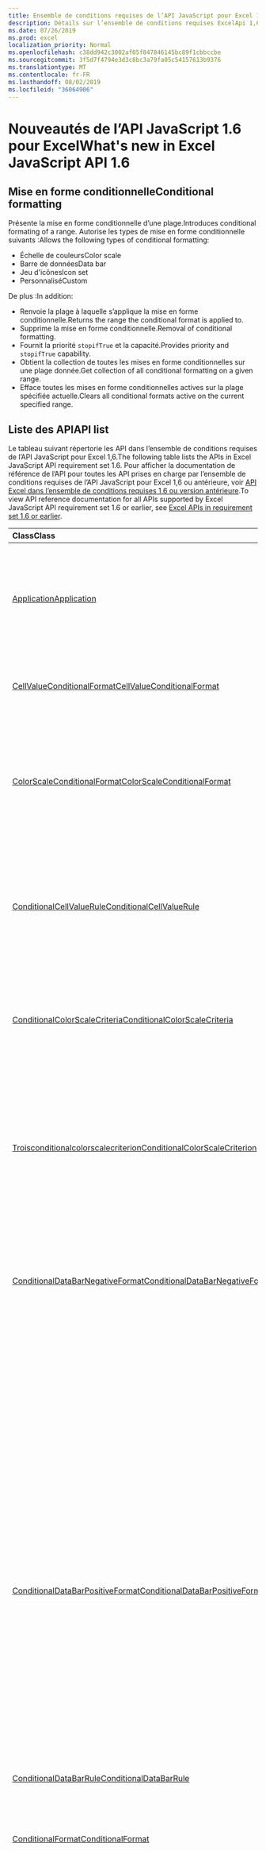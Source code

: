 ```yaml
---
title: Ensemble de conditions requises de l’API JavaScript pour Excel 1,6
description: Détails sur l’ensemble de conditions requises ExcelApi 1,6
ms.date: 07/26/2019
ms.prod: excel
localization_priority: Normal
ms.openlocfilehash: c38dd942c3002af05f847846145bc89f1cbbccbe
ms.sourcegitcommit: 3f5d7f4794e3d3c8bc3a79fa05c54157613b9376
ms.translationtype: MT
ms.contentlocale: fr-FR
ms.lasthandoff: 08/02/2019
ms.locfileid: "36064906"
---
```

# <a name="whats-new-in-excel-javascript-api-16"></a><span data-ttu-id="ce096-103">Nouveautés de l’API JavaScript 1.6 pour Excel</span><span class="sxs-lookup"><span data-stu-id="ce096-103">What's new in Excel JavaScript API 1.6</span></span>

## <a name="conditional-formatting"></a><span data-ttu-id="ce096-104">Mise en forme conditionnelle</span><span class="sxs-lookup"><span data-stu-id="ce096-104">Conditional formatting</span></span>

<span data-ttu-id="ce096-105">Présente la mise en forme conditionnelle d’une plage.</span><span class="sxs-lookup"><span data-stu-id="ce096-105">Introduces conditional formating of a range.</span></span> <span data-ttu-id="ce096-106">Autorise les types de mise en forme conditionnelle suivants :</span><span class="sxs-lookup"><span data-stu-id="ce096-106">Allows the following types of conditional formatting:</span></span>

* <span data-ttu-id="ce096-107">Échelle de couleurs</span><span class="sxs-lookup"><span data-stu-id="ce096-107">Color scale</span></span>
* <span data-ttu-id="ce096-108">Barre de données</span><span class="sxs-lookup"><span data-stu-id="ce096-108">Data bar</span></span>
* <span data-ttu-id="ce096-109">Jeu d'icônes</span><span class="sxs-lookup"><span data-stu-id="ce096-109">Icon set</span></span>
* <span data-ttu-id="ce096-110">Personnalisé</span><span class="sxs-lookup"><span data-stu-id="ce096-110">Custom</span></span>

<span data-ttu-id="ce096-111">De plus :</span><span class="sxs-lookup"><span data-stu-id="ce096-111">In addition:</span></span>

* <span data-ttu-id="ce096-112">Renvoie la plage à laquelle s’applique la mise en forme conditionnelle.</span><span class="sxs-lookup"><span data-stu-id="ce096-112">Returns the range the conditional format is applied to.</span></span>
* <span data-ttu-id="ce096-113">Supprime la mise en forme conditionnelle.</span><span class="sxs-lookup"><span data-stu-id="ce096-113">Removal of conditional formatting.</span></span>
* <span data-ttu-id="ce096-114">Fournit la priorité `stopifTrue` et la capacité.</span><span class="sxs-lookup"><span data-stu-id="ce096-114">Provides priority and `stopifTrue` capability.</span></span>
* <span data-ttu-id="ce096-115">Obtient la collection de toutes les mises en forme conditionnelles sur une plage donnée.</span><span class="sxs-lookup"><span data-stu-id="ce096-115">Get collection of all conditional formatting on a given range.</span></span>
* <span data-ttu-id="ce096-116">Efface toutes les mises en forme conditionnelles actives sur la plage spécifiée actuelle.</span><span class="sxs-lookup"><span data-stu-id="ce096-116">Clears all conditional formats active on the current specified range.</span></span>

## <a name="api-list"></a><span data-ttu-id="ce096-117">Liste des API</span><span class="sxs-lookup"><span data-stu-id="ce096-117">API list</span></span>

<span data-ttu-id="ce096-118">Le tableau suivant répertorie les API dans l’ensemble de conditions requises de l’API JavaScript pour Excel 1,6.</span><span class="sxs-lookup"><span data-stu-id="ce096-118">The following table lists the APIs in Excel JavaScript API requirement set 1.6.</span></span> <span data-ttu-id="ce096-119">Pour afficher la documentation de référence de l’API pour toutes les API prises en charge par l’ensemble de conditions requises de l’API JavaScript pour Excel 1,6 ou antérieure, voir [API Excel dans l’ensemble de conditions requises 1,6 ou version antérieure](/javascript/api/excel?view=excel-js-1.6).</span><span class="sxs-lookup"><span data-stu-id="ce096-119">To view API reference documentation for all APIs supported by Excel JavaScript API requirement set 1.6 or earlier, see [Excel APIs in requirement set 1.6 or earlier](/javascript/api/excel?view=excel-js-1.6).</span></span>

| <span data-ttu-id="ce096-120">Class</span><span class="sxs-lookup"><span data-stu-id="ce096-120">Class</span></span> | <span data-ttu-id="ce096-121">Champs</span><span class="sxs-lookup"><span data-stu-id="ce096-121">Fields</span></span> | <span data-ttu-id="ce096-122">Description</span><span class="sxs-lookup"><span data-stu-id="ce096-122">Description</span></span> |
|:---|:---|:---|
|[<span data-ttu-id="ce096-123">Application</span><span class="sxs-lookup"><span data-stu-id="ce096-123">Application</span></span>](/javascript/api/excel/excel.application)|[<span data-ttu-id="ce096-124">suspendApiCalculationUntilNextSync()</span><span class="sxs-lookup"><span data-stu-id="ce096-124">suspendApiCalculationUntilNextSync()</span></span>](/javascript/api/excel/excel.application#suspendapicalculationuntilnextsync--)|<span data-ttu-id="ce096-p103">Interrompt le calcul jusqu'à ce que la prochaine méthode « context.sync() » soit appelée. Une fois cette option définie, il incombe au développeur de recalculer le classeur afin de garantir que toutes les dépendances sont propagées.</span><span class="sxs-lookup"><span data-stu-id="ce096-p103">Suspends calculation until the next "context.sync()" is called. Once set, it is the developer's responsibility to re-calc the workbook, to ensure that any dependencies are propagated.</span></span>|
|[<span data-ttu-id="ce096-127">CellValueConditionalFormat</span><span class="sxs-lookup"><span data-stu-id="ce096-127">CellValueConditionalFormat</span></span>](/javascript/api/excel/excel.cellvalueconditionalformat)|[<span data-ttu-id="ce096-128">format</span><span class="sxs-lookup"><span data-stu-id="ce096-128">format</span></span>](/javascript/api/excel/excel.cellvalueconditionalformat#format)|<span data-ttu-id="ce096-129">Renvoie un objet format qui encapsule la police, le remplissage, les bordures et d’autres propriétés des formats conditionnels.</span><span class="sxs-lookup"><span data-stu-id="ce096-129">Returns a format object, encapsulating the conditional formats font, fill, borders, and other properties.</span></span>|
||[<span data-ttu-id="ce096-130">sous</span><span class="sxs-lookup"><span data-stu-id="ce096-130">rule</span></span>](/javascript/api/excel/excel.cellvalueconditionalformat#rule)|<span data-ttu-id="ce096-131">Représente l’objet Règle sur cette mise en forme conditionnelle.</span><span class="sxs-lookup"><span data-stu-id="ce096-131">Represents the Rule object on this conditional format.</span></span>|
|[<span data-ttu-id="ce096-132">ColorScaleConditionalFormat</span><span class="sxs-lookup"><span data-stu-id="ce096-132">ColorScaleConditionalFormat</span></span>](/javascript/api/excel/excel.colorscaleconditionalformat)|[<span data-ttu-id="ce096-133">criteria</span><span class="sxs-lookup"><span data-stu-id="ce096-133">criteria</span></span>](/javascript/api/excel/excel.colorscaleconditionalformat#criteria)|<span data-ttu-id="ce096-134">Les critères de l’étendue de couleur.</span><span class="sxs-lookup"><span data-stu-id="ce096-134">The criteria of the color scale.</span></span> <span data-ttu-id="ce096-135">Le milieu est facultatif lors de l’utilisation d’une graduation de couleurs à deux points.</span><span class="sxs-lookup"><span data-stu-id="ce096-135">Midpoint is optional when using a two point color scale.</span></span>|
||[<span data-ttu-id="ce096-136">threeColorScale</span><span class="sxs-lookup"><span data-stu-id="ce096-136">threeColorScale</span></span>](/javascript/api/excel/excel.colorscaleconditionalformat#threecolorscale)|<span data-ttu-id="ce096-137">Si la valeur est true, l’échelle de couleurs aura trois points (minimum, milieu, maximum), sinon elle aura deux (minimum, maximum).</span><span class="sxs-lookup"><span data-stu-id="ce096-137">If true the color scale will have three points (minimum, midpoint, maximum), otherwise it will have two (minimum, maximum).</span></span>|
|[<span data-ttu-id="ce096-138">ConditionalCellValueRule</span><span class="sxs-lookup"><span data-stu-id="ce096-138">ConditionalCellValueRule</span></span>](/javascript/api/excel/excel.conditionalcellvaluerule)|[<span data-ttu-id="ce096-139">Formula1</span><span class="sxs-lookup"><span data-stu-id="ce096-139">formula1</span></span>](/javascript/api/excel/excel.conditionalcellvaluerule#formula1)|<span data-ttu-id="ce096-140">Formule, si nécessaire, servant à évaluer la règle de mise en forme conditionnelle.</span><span class="sxs-lookup"><span data-stu-id="ce096-140">The formula, if required, to evaluate the conditional format rule on.</span></span>|
||[<span data-ttu-id="ce096-141">Formula2</span><span class="sxs-lookup"><span data-stu-id="ce096-141">formula2</span></span>](/javascript/api/excel/excel.conditionalcellvaluerule#formula2)|<span data-ttu-id="ce096-142">Formule, si nécessaire, servant à évaluer la règle de mise en forme conditionnelle.</span><span class="sxs-lookup"><span data-stu-id="ce096-142">The formula, if required, to evaluate the conditional format rule on.</span></span>|
||[<span data-ttu-id="ce096-143">is</span><span class="sxs-lookup"><span data-stu-id="ce096-143">operator</span></span>](/javascript/api/excel/excel.conditionalcellvaluerule#operator)|<span data-ttu-id="ce096-144">Opérateur du format conditionnel de texte.</span><span class="sxs-lookup"><span data-stu-id="ce096-144">The operator of the text conditional format.</span></span>|
|[<span data-ttu-id="ce096-145">ConditionalColorScaleCriteria</span><span class="sxs-lookup"><span data-stu-id="ce096-145">ConditionalColorScaleCriteria</span></span>](/javascript/api/excel/excel.conditionalcolorscalecriteria)|[<span data-ttu-id="ce096-146">maximum</span><span class="sxs-lookup"><span data-stu-id="ce096-146">maximum</span></span>](/javascript/api/excel/excel.conditionalcolorscalecriteria#maximum)|<span data-ttu-id="ce096-147">Point maximal du critère d’échelle de couleurs.</span><span class="sxs-lookup"><span data-stu-id="ce096-147">The maximum point Color Scale Criterion.</span></span>|
||[<span data-ttu-id="ce096-148">point</span><span class="sxs-lookup"><span data-stu-id="ce096-148">midpoint</span></span>](/javascript/api/excel/excel.conditionalcolorscalecriteria#midpoint)|<span data-ttu-id="ce096-149">Point du milieu du critère d’échelle de couleurs, si l’échelle de couleurs est une échelle à 3 couleurs.</span><span class="sxs-lookup"><span data-stu-id="ce096-149">The midpoint Color Scale Criterion if the color scale is a 3-color scale.</span></span>|
||[<span data-ttu-id="ce096-150">minimum</span><span class="sxs-lookup"><span data-stu-id="ce096-150">minimum</span></span>](/javascript/api/excel/excel.conditionalcolorscalecriteria#minimum)|<span data-ttu-id="ce096-151">Point minimal du critère d’échelle de couleurs.</span><span class="sxs-lookup"><span data-stu-id="ce096-151">The minimum point Color Scale Criterion.</span></span>|
|[<span data-ttu-id="ce096-152">Troisconditionalcolorscalecriterion</span><span class="sxs-lookup"><span data-stu-id="ce096-152">ConditionalColorScaleCriterion</span></span>](/javascript/api/excel/excel.conditionalcolorscalecriterion)|[<span data-ttu-id="ce096-153">color</span><span class="sxs-lookup"><span data-stu-id="ce096-153">color</span></span>](/javascript/api/excel/excel.conditionalcolorscalecriterion#color)|<span data-ttu-id="ce096-154">Représentation de code de couleur HTML de la couleur d’image.</span><span class="sxs-lookup"><span data-stu-id="ce096-154">HTML color code representation of the color scale color.</span></span> <span data-ttu-id="ce096-155">Par exemple,</span><span class="sxs-lookup"><span data-stu-id="ce096-155">E.g.</span></span> <span data-ttu-id="ce096-156">#FF0000 représente le rouge.</span><span class="sxs-lookup"><span data-stu-id="ce096-156">#FF0000 represents Red.</span></span>|
||[<span data-ttu-id="ce096-157">formula</span><span class="sxs-lookup"><span data-stu-id="ce096-157">formula</span></span>](/javascript/api/excel/excel.conditionalcolorscalecriterion#formula)|<span data-ttu-id="ce096-158">Nombre, formule ou null (si le type est LowestValue).</span><span class="sxs-lookup"><span data-stu-id="ce096-158">A number, a formula, or null (if Type is LowestValue).</span></span>|
||[<span data-ttu-id="ce096-159">type</span><span class="sxs-lookup"><span data-stu-id="ce096-159">type</span></span>](/javascript/api/excel/excel.conditionalcolorscalecriterion#type)|<span data-ttu-id="ce096-160">La formule conditionnelle de critère qui doit être basée.</span><span class="sxs-lookup"><span data-stu-id="ce096-160">What the criterion conditional formula should be based on.</span></span>|
|[<span data-ttu-id="ce096-161">ConditionalDataBarNegativeFormat</span><span class="sxs-lookup"><span data-stu-id="ce096-161">ConditionalDataBarNegativeFormat</span></span>](/javascript/api/excel/excel.conditionaldatabarnegativeformat)|[<span data-ttu-id="ce096-162">borderColor</span><span class="sxs-lookup"><span data-stu-id="ce096-162">borderColor</span></span>](/javascript/api/excel/excel.conditionaldatabarnegativeformat#bordercolor)|<span data-ttu-id="ce096-163">Code couleur HTML qui représente la couleur de la ligne de bordure, au format #RRGGBB (par exemple : « FFA500 ») ou sous forme de couleur HTML nommée (par exemple, « orange »).</span><span class="sxs-lookup"><span data-stu-id="ce096-163">HTML color code representing the color of the border line, of the form #RRGGBB (e.g. "FFA500") or as a named HTML color (e.g. "orange").</span></span>|
||[<span data-ttu-id="ce096-164">fillColor</span><span class="sxs-lookup"><span data-stu-id="ce096-164">fillColor</span></span>](/javascript/api/excel/excel.conditionaldatabarnegativeformat#fillcolor)|<span data-ttu-id="ce096-165">Code couleur HTML qui représente la couleur de remplissage, au format #RRGGBB (par exemple : « FFA500 ») ou sous forme de couleur HTML nommée (par exemple, « orange »).</span><span class="sxs-lookup"><span data-stu-id="ce096-165">HTML color code representing the fill color, of the form #RRGGBB (e.g. "FFA500") or as a named HTML color (e.g. "orange").</span></span>|
||[<span data-ttu-id="ce096-166">matchPositiveBorderColor</span><span class="sxs-lookup"><span data-stu-id="ce096-166">matchPositiveBorderColor</span></span>](/javascript/api/excel/excel.conditionaldatabarnegativeformat#matchpositivebordercolor)|<span data-ttu-id="ce096-167">Représentation booléenne indiquant si la barre de données négative a une bordure de la même couleur que la barre de données positive.</span><span class="sxs-lookup"><span data-stu-id="ce096-167">Boolean representation of whether or not the negative DataBar has the same border color as the positive DataBar.</span></span>|
||[<span data-ttu-id="ce096-168">matchPositiveFillColor</span><span class="sxs-lookup"><span data-stu-id="ce096-168">matchPositiveFillColor</span></span>](/javascript/api/excel/excel.conditionaldatabarnegativeformat#matchpositivefillcolor)|<span data-ttu-id="ce096-169">Représentation booléenne indiquant si la barre de données négative a un remplissage de la même couleur que la barre de données positive.</span><span class="sxs-lookup"><span data-stu-id="ce096-169">Boolean representation of whether or not the negative DataBar has the same fill color as the positive DataBar.</span></span>|
|[<span data-ttu-id="ce096-170">ConditionalDataBarPositiveFormat</span><span class="sxs-lookup"><span data-stu-id="ce096-170">ConditionalDataBarPositiveFormat</span></span>](/javascript/api/excel/excel.conditionaldatabarpositiveformat)|[<span data-ttu-id="ce096-171">borderColor</span><span class="sxs-lookup"><span data-stu-id="ce096-171">borderColor</span></span>](/javascript/api/excel/excel.conditionaldatabarpositiveformat#bordercolor)|<span data-ttu-id="ce096-172">Code couleur HTML qui représente la couleur de la ligne de bordure, au format #RRGGBB (par exemple : « FFA500 ») ou sous forme de couleur HTML nommée (par exemple, « orange »).</span><span class="sxs-lookup"><span data-stu-id="ce096-172">HTML color code representing the color of the border line, of the form #RRGGBB (e.g. "FFA500") or as a named HTML color (e.g. "orange").</span></span>|
||[<span data-ttu-id="ce096-173">fillColor</span><span class="sxs-lookup"><span data-stu-id="ce096-173">fillColor</span></span>](/javascript/api/excel/excel.conditionaldatabarpositiveformat#fillcolor)|<span data-ttu-id="ce096-174">Code couleur HTML qui représente la couleur de remplissage, au format #RRGGBB (par exemple : « FFA500 ») ou sous forme de couleur HTML nommée (par exemple, « orange »).</span><span class="sxs-lookup"><span data-stu-id="ce096-174">HTML color code representing the fill color, of the form #RRGGBB (e.g. "FFA500") or as a named HTML color (e.g. "orange").</span></span>|
||[<span data-ttu-id="ce096-175">gradientFill</span><span class="sxs-lookup"><span data-stu-id="ce096-175">gradientFill</span></span>](/javascript/api/excel/excel.conditionaldatabarpositiveformat#gradientfill)|<span data-ttu-id="ce096-176">Représentation booléenne indiquant si la barre de données a un dégradé.</span><span class="sxs-lookup"><span data-stu-id="ce096-176">Boolean representation of whether or not the DataBar has a gradient.</span></span>|
|[<span data-ttu-id="ce096-177">ConditionalDataBarRule</span><span class="sxs-lookup"><span data-stu-id="ce096-177">ConditionalDataBarRule</span></span>](/javascript/api/excel/excel.conditionaldatabarrule)|[<span data-ttu-id="ce096-178">formula</span><span class="sxs-lookup"><span data-stu-id="ce096-178">formula</span></span>](/javascript/api/excel/excel.conditionaldatabarrule#formula)|<span data-ttu-id="ce096-179">Formule, si nécessaire, servant à évaluer la règle de la barre de données.</span><span class="sxs-lookup"><span data-stu-id="ce096-179">The formula, if required, to evaluate the databar rule on.</span></span>|
||[<span data-ttu-id="ce096-180">type</span><span class="sxs-lookup"><span data-stu-id="ce096-180">type</span></span>](/javascript/api/excel/excel.conditionaldatabarrule#type)|<span data-ttu-id="ce096-181">Type de règle pour le DataBar.</span><span class="sxs-lookup"><span data-stu-id="ce096-181">The type of rule for the databar.</span></span>|
|[<span data-ttu-id="ce096-182">ConditionalFormat</span><span class="sxs-lookup"><span data-stu-id="ce096-182">ConditionalFormat</span></span>](/javascript/api/excel/excel.conditionalformat)|[<span data-ttu-id="ce096-183">delete()</span><span class="sxs-lookup"><span data-stu-id="ce096-183">delete()</span></span>](/javascript/api/excel/excel.conditionalformat#delete--)|<span data-ttu-id="ce096-184">Supprime cette mise en forme conditionnelle.</span><span class="sxs-lookup"><span data-stu-id="ce096-184">Deletes this conditional format.</span></span>|
||[<span data-ttu-id="ce096-185">getRange()</span><span class="sxs-lookup"><span data-stu-id="ce096-185">getRange()</span></span>](/javascript/api/excel/excel.conditionalformat#getrange--)|<span data-ttu-id="ce096-186">Renvoie la plage à laquelle s’applique la mise en forme conditionnelle.</span><span class="sxs-lookup"><span data-stu-id="ce096-186">Returns the range the conditonal format is applied to.</span></span> <span data-ttu-id="ce096-187">Renvoie une erreur si la mise en forme conditionnelle est appliquée à plusieurs plages.</span><span class="sxs-lookup"><span data-stu-id="ce096-187">Throws an error if the conditional format is applied to multiple ranges.</span></span> <span data-ttu-id="ce096-188">En lecture seule.</span><span class="sxs-lookup"><span data-stu-id="ce096-188">Read-only.</span></span>|
||[<span data-ttu-id="ce096-189">getRangeOrNullObject()</span><span class="sxs-lookup"><span data-stu-id="ce096-189">getRangeOrNullObject()</span></span>](/javascript/api/excel/excel.conditionalformat#getrangeornullobject--)|<span data-ttu-id="ce096-190">Renvoie la plage à laquelle le format conditionnelle est appliqué ou un objet null si la mise en forme conditionnelle est appliquée à plusieurs plages.</span><span class="sxs-lookup"><span data-stu-id="ce096-190">Returns the range the conditonal format is applied to, or a null object if the conditional format is applied to multiple ranges.</span></span> <span data-ttu-id="ce096-191">En lecture seule.</span><span class="sxs-lookup"><span data-stu-id="ce096-191">Read-only.</span></span>|
||[<span data-ttu-id="ce096-192">prioritaires</span><span class="sxs-lookup"><span data-stu-id="ce096-192">priority</span></span>](/javascript/api/excel/excel.conditionalformat#priority)|<span data-ttu-id="ce096-193">Priorité (ou index) dans la collection de mise en forme conditionnelle dans laquelle ce format conditionnel existe actuellement.</span><span class="sxs-lookup"><span data-stu-id="ce096-193">The priority (or index) within the conditional format collection that this conditional format currently exists in.</span></span> <span data-ttu-id="ce096-194">Modification également</span><span class="sxs-lookup"><span data-stu-id="ce096-194">Changing this also</span></span>|
||[<span data-ttu-id="ce096-195">cellValue</span><span class="sxs-lookup"><span data-stu-id="ce096-195">cellValue</span></span>](/javascript/api/excel/excel.conditionalformat#cellvalue)|<span data-ttu-id="ce096-196">Renvoie les propriétés de mise en forme conditionnelle de la valeur de la cellule si le format conditionnel actuel est un type CellValue.</span><span class="sxs-lookup"><span data-stu-id="ce096-196">Returns the cell value conditional format properties if the current conditional format is a CellValue type.</span></span>|
||[<span data-ttu-id="ce096-197">cellValueOrNullObject</span><span class="sxs-lookup"><span data-stu-id="ce096-197">cellValueOrNullObject</span></span>](/javascript/api/excel/excel.conditionalformat#cellvalueornullobject)|<span data-ttu-id="ce096-198">Renvoie les propriétés de mise en forme conditionnelle de la valeur de la cellule si le format conditionnel actuel est un type CellValue.</span><span class="sxs-lookup"><span data-stu-id="ce096-198">Returns the cell value conditional format properties if the current conditional format is a CellValue type.</span></span>|
||[<span data-ttu-id="ce096-199">colorScale</span><span class="sxs-lookup"><span data-stu-id="ce096-199">colorScale</span></span>](/javascript/api/excel/excel.conditionalformat#colorscale)|<span data-ttu-id="ce096-200">Renvoie les propriétés de mise en forme conditionnelle ColorScale si le format conditionnel actuel est un type ColorScale.</span><span class="sxs-lookup"><span data-stu-id="ce096-200">Returns the ColorScale conditional format properties if the current conditional format is an ColorScale type.</span></span> <span data-ttu-id="ce096-201">En lecture seule.</span><span class="sxs-lookup"><span data-stu-id="ce096-201">Read-only.</span></span>|
||[<span data-ttu-id="ce096-202">colorScaleOrNullObject</span><span class="sxs-lookup"><span data-stu-id="ce096-202">colorScaleOrNullObject</span></span>](/javascript/api/excel/excel.conditionalformat#colorscaleornullobject)|<span data-ttu-id="ce096-203">Renvoie les propriétés de mise en forme conditionnelle ColorScale si le format conditionnel actuel est un type ColorScale.</span><span class="sxs-lookup"><span data-stu-id="ce096-203">Returns the ColorScale conditional format properties if the current conditional format is an ColorScale type.</span></span> <span data-ttu-id="ce096-204">En lecture seule.</span><span class="sxs-lookup"><span data-stu-id="ce096-204">Read-only.</span></span>|
||[<span data-ttu-id="ce096-205">personnalisé</span><span class="sxs-lookup"><span data-stu-id="ce096-205">custom</span></span>](/javascript/api/excel/excel.conditionalformat#custom)|<span data-ttu-id="ce096-206">Renvoie les propriétés de mise en forme conditionnelle personnalisées si le format conditionnel actuel est un type personnalisé.</span><span class="sxs-lookup"><span data-stu-id="ce096-206">Returns the custom conditional format properties if the current conditional format is a custom type.</span></span> <span data-ttu-id="ce096-207">En lecture seule.</span><span class="sxs-lookup"><span data-stu-id="ce096-207">Read-only.</span></span>|
||[<span data-ttu-id="ce096-208">customOrNullObject</span><span class="sxs-lookup"><span data-stu-id="ce096-208">customOrNullObject</span></span>](/javascript/api/excel/excel.conditionalformat#customornullobject)|<span data-ttu-id="ce096-209">Renvoie les propriétés de mise en forme conditionnelle personnalisées si le format conditionnel actuel est un type personnalisé.</span><span class="sxs-lookup"><span data-stu-id="ce096-209">Returns the custom conditional format properties if the current conditional format is a custom type.</span></span> <span data-ttu-id="ce096-210">En lecture seule.</span><span class="sxs-lookup"><span data-stu-id="ce096-210">Read-only.</span></span>|
||[<span data-ttu-id="ce096-211">dataBar</span><span class="sxs-lookup"><span data-stu-id="ce096-211">dataBar</span></span>](/javascript/api/excel/excel.conditionalformat#databar)|<span data-ttu-id="ce096-212">Renvoie les propriétés de la barre de données si le format conditionnel actuel est une barre de données.</span><span class="sxs-lookup"><span data-stu-id="ce096-212">Returns the data bar properties if the current conditional format is a data bar.</span></span> <span data-ttu-id="ce096-213">En lecture seule.</span><span class="sxs-lookup"><span data-stu-id="ce096-213">Read-only.</span></span>|
||[<span data-ttu-id="ce096-214">dataBarOrNullObject</span><span class="sxs-lookup"><span data-stu-id="ce096-214">dataBarOrNullObject</span></span>](/javascript/api/excel/excel.conditionalformat#databarornullobject)|<span data-ttu-id="ce096-215">Renvoie les propriétés de la barre de données si le format conditionnel actuel est une barre de données.</span><span class="sxs-lookup"><span data-stu-id="ce096-215">Returns the data bar properties if the current conditional format is a data bar.</span></span> <span data-ttu-id="ce096-216">En lecture seule.</span><span class="sxs-lookup"><span data-stu-id="ce096-216">Read-only.</span></span>|
||[<span data-ttu-id="ce096-217">iconSet</span><span class="sxs-lookup"><span data-stu-id="ce096-217">iconSet</span></span>](/javascript/api/excel/excel.conditionalformat#iconset)|<span data-ttu-id="ce096-218">Renvoie les propriétés de format conditionnel IconSet si le format conditionnel actuel est un type IconSet.</span><span class="sxs-lookup"><span data-stu-id="ce096-218">Returns the IconSet conditional format properties if the current conditional format is an IconSet type.</span></span> <span data-ttu-id="ce096-219">En lecture seule.</span><span class="sxs-lookup"><span data-stu-id="ce096-219">Read-only.</span></span>|
||[<span data-ttu-id="ce096-220">iconSetOrNullObject</span><span class="sxs-lookup"><span data-stu-id="ce096-220">iconSetOrNullObject</span></span>](/javascript/api/excel/excel.conditionalformat#iconsetornullobject)|<span data-ttu-id="ce096-221">Renvoie les propriétés de format conditionnel IconSet si le format conditionnel actuel est un type IconSet.</span><span class="sxs-lookup"><span data-stu-id="ce096-221">Returns the IconSet conditional format properties if the current conditional format is an IconSet type.</span></span> <span data-ttu-id="ce096-222">En lecture seule.</span><span class="sxs-lookup"><span data-stu-id="ce096-222">Read-only.</span></span>|
||[<span data-ttu-id="ce096-223">id</span><span class="sxs-lookup"><span data-stu-id="ce096-223">id</span></span>](/javascript/api/excel/excel.conditionalformat#id)|<span data-ttu-id="ce096-224">La priorité de la mise en forme conditionnelle dans la ConditionalFormatCollection actuelle.</span><span class="sxs-lookup"><span data-stu-id="ce096-224">The Priority of the Conditional Format within the current ConditionalFormatCollection.</span></span> <span data-ttu-id="ce096-225">En lecture seule.</span><span class="sxs-lookup"><span data-stu-id="ce096-225">Read-only.</span></span>|
||[<span data-ttu-id="ce096-226">définie</span><span class="sxs-lookup"><span data-stu-id="ce096-226">preset</span></span>](/javascript/api/excel/excel.conditionalformat#preset)|<span data-ttu-id="ce096-227">Renvoie le format conditionnel des critères prédéfinis.</span><span class="sxs-lookup"><span data-stu-id="ce096-227">Returns the preset criteria conditional format.</span></span> <span data-ttu-id="ce096-228">Pour plus d’informations, voir Excel. PresetCriteriaConditionalFormat.</span><span class="sxs-lookup"><span data-stu-id="ce096-228">See Excel.PresetCriteriaConditionalFormat for more details.</span></span>|
||[<span data-ttu-id="ce096-229">presetOrNullObject</span><span class="sxs-lookup"><span data-stu-id="ce096-229">presetOrNullObject</span></span>](/javascript/api/excel/excel.conditionalformat#presetornullobject)|<span data-ttu-id="ce096-230">Renvoie le format conditionnel des critères prédéfinis.</span><span class="sxs-lookup"><span data-stu-id="ce096-230">Returns the preset criteria conditional format.</span></span> <span data-ttu-id="ce096-231">Pour plus d’informations, voir Excel. PresetCriteriaConditionalFormat.</span><span class="sxs-lookup"><span data-stu-id="ce096-231">See Excel.PresetCriteriaConditionalFormat for more details.</span></span>|
||[<span data-ttu-id="ce096-232">textComparison</span><span class="sxs-lookup"><span data-stu-id="ce096-232">textComparison</span></span>](/javascript/api/excel/excel.conditionalformat#textcomparison)|<span data-ttu-id="ce096-233">Renvoie les propriétés de mise en forme conditionnelle de texte spécifiques si le format conditionnel actuel est un type de texte.</span><span class="sxs-lookup"><span data-stu-id="ce096-233">Returns the specific text conditional format properties if the current conditional format is a text type.</span></span>|
||[<span data-ttu-id="ce096-234">textComparisonOrNullObject</span><span class="sxs-lookup"><span data-stu-id="ce096-234">textComparisonOrNullObject</span></span>](/javascript/api/excel/excel.conditionalformat#textcomparisonornullobject)|<span data-ttu-id="ce096-235">Renvoie les propriétés de mise en forme conditionnelle de texte spécifiques si le format conditionnel actuel est un type de texte.</span><span class="sxs-lookup"><span data-stu-id="ce096-235">Returns the specific text conditional format properties if the current conditional format is a text type.</span></span>|
||[<span data-ttu-id="ce096-236">topBottom</span><span class="sxs-lookup"><span data-stu-id="ce096-236">topBottom</span></span>](/javascript/api/excel/excel.conditionalformat#topbottom)|<span data-ttu-id="ce096-237">Renvoie les propriétés de mise en forme conditionnelle de haut en bas si le format conditionnel actuel est un type de niveau inférieur.</span><span class="sxs-lookup"><span data-stu-id="ce096-237">Returns the Top/Bottom conditional format properties if the current conditional format is an TopBottom type.</span></span>|
||[<span data-ttu-id="ce096-238">topBottomOrNullObject</span><span class="sxs-lookup"><span data-stu-id="ce096-238">topBottomOrNullObject</span></span>](/javascript/api/excel/excel.conditionalformat#topbottomornullobject)|<span data-ttu-id="ce096-239">Renvoie les propriétés de mise en forme conditionnelle de haut en bas si le format conditionnel actuel est un type de niveau inférieur.</span><span class="sxs-lookup"><span data-stu-id="ce096-239">Returns the Top/Bottom conditional format properties if the current conditional format is an TopBottom type.</span></span>|
||[<span data-ttu-id="ce096-240">type</span><span class="sxs-lookup"><span data-stu-id="ce096-240">type</span></span>](/javascript/api/excel/excel.conditionalformat#type)|<span data-ttu-id="ce096-241">Type de mise en forme conditionnelle.</span><span class="sxs-lookup"><span data-stu-id="ce096-241">A type of conditional format.</span></span> <span data-ttu-id="ce096-242">Une seule peut être définie à la fois.</span><span class="sxs-lookup"><span data-stu-id="ce096-242">Only one can be set at a time.</span></span> <span data-ttu-id="ce096-243">En lecture seule.</span><span class="sxs-lookup"><span data-stu-id="ce096-243">Read-only.</span></span>|
||[<span data-ttu-id="ce096-244">stopIfTrue</span><span class="sxs-lookup"><span data-stu-id="ce096-244">stopIfTrue</span></span>](/javascript/api/excel/excel.conditionalformat#stopiftrue)|<span data-ttu-id="ce096-245">Si les conditions de cette mise en forme conditionnelle sont remplies, aucun format de priorité inférieure ne doit prendre effet sur cette cellule.</span><span class="sxs-lookup"><span data-stu-id="ce096-245">If the conditions of this conditional format are met, no lower-priority formats shall take effect on that cell.</span></span>|
|[<span data-ttu-id="ce096-246">ConditionalFormatCollection</span><span class="sxs-lookup"><span data-stu-id="ce096-246">ConditionalFormatCollection</span></span>](/javascript/api/excel/excel.conditionalformatcollection)|[<span data-ttu-id="ce096-247">Add (type: Excel. ConditionalFormatType)</span><span class="sxs-lookup"><span data-stu-id="ce096-247">add(type: Excel.ConditionalFormatType)</span></span>](/javascript/api/excel/excel.conditionalformatcollection#add-type-)|<span data-ttu-id="ce096-248">Ajoute un nouveau format conditionnel à la collection à la priorité la plus haute.</span><span class="sxs-lookup"><span data-stu-id="ce096-248">Adds a new conditional format to the collection at the first/top priority.</span></span>|
||[<span data-ttu-id="ce096-249">clearAll ()</span><span class="sxs-lookup"><span data-stu-id="ce096-249">clearAll()</span></span>](/javascript/api/excel/excel.conditionalformatcollection#clearall--)|<span data-ttu-id="ce096-250">Efface toutes les mises en forme conditionnelles actives sur la plage spécifiée actuelle.</span><span class="sxs-lookup"><span data-stu-id="ce096-250">Clears all conditional formats active on the current specified range.</span></span>|
||[<span data-ttu-id="ce096-251">getCount()</span><span class="sxs-lookup"><span data-stu-id="ce096-251">getCount()</span></span>](/javascript/api/excel/excel.conditionalformatcollection#getcount--)|<span data-ttu-id="ce096-252">Renvoie le nombre de mises en forme conditionnelles dans le classeur.</span><span class="sxs-lookup"><span data-stu-id="ce096-252">Returns the number of conditional formats in the workbook.</span></span> <span data-ttu-id="ce096-253">En lecture seule.</span><span class="sxs-lookup"><span data-stu-id="ce096-253">Read-only.</span></span>|
||[<span data-ttu-id="ce096-254">getItem(id: string)</span><span class="sxs-lookup"><span data-stu-id="ce096-254">getItem(id: string)</span></span>](/javascript/api/excel/excel.conditionalformatcollection#getitem-id-)|<span data-ttu-id="ce096-255">Renvoie une mise en forme conditionnelle à un ID donné.</span><span class="sxs-lookup"><span data-stu-id="ce096-255">Returns a conditional format for the given ID.</span></span>|
||[<span data-ttu-id="ce096-256">getItemAt(index: number)</span><span class="sxs-lookup"><span data-stu-id="ce096-256">getItemAt(index: number)</span></span>](/javascript/api/excel/excel.conditionalformatcollection#getitemat-index-)|<span data-ttu-id="ce096-257">Renvoie une mise en forme conditionnelle à l’index donné.</span><span class="sxs-lookup"><span data-stu-id="ce096-257">Returns a conditional format at the given index.</span></span>|
||[<span data-ttu-id="ce096-258">items</span><span class="sxs-lookup"><span data-stu-id="ce096-258">items</span></span>](/javascript/api/excel/excel.conditionalformatcollection#items)|<span data-ttu-id="ce096-259">Obtient l’élément enfant chargé dans cette collection de sites.</span><span class="sxs-lookup"><span data-stu-id="ce096-259">Gets the loaded child items in this collection.</span></span>|
|[<span data-ttu-id="ce096-260">ConditionalFormatRule</span><span class="sxs-lookup"><span data-stu-id="ce096-260">ConditionalFormatRule</span></span>](/javascript/api/excel/excel.conditionalformatrule)|[<span data-ttu-id="ce096-261">formula</span><span class="sxs-lookup"><span data-stu-id="ce096-261">formula</span></span>](/javascript/api/excel/excel.conditionalformatrule#formula)|<span data-ttu-id="ce096-262">Formule, si nécessaire, servant à évaluer la règle de mise en forme conditionnelle.</span><span class="sxs-lookup"><span data-stu-id="ce096-262">The formula, if required, to evaluate the conditional format rule on.</span></span>|
||[<span data-ttu-id="ce096-263">FormulaLocal,</span><span class="sxs-lookup"><span data-stu-id="ce096-263">formulaLocal</span></span>](/javascript/api/excel/excel.conditionalformatrule#formulalocal)|<span data-ttu-id="ce096-264">Formule, si nécessaire, servant à évaluer la règle de mise en forme conditionnelle dans la langue de l’utilisateur.</span><span class="sxs-lookup"><span data-stu-id="ce096-264">The formula, if required, to evaluate the conditional format rule on in the user's language.</span></span>|
||[<span data-ttu-id="ce096-265">Formular1c1,</span><span class="sxs-lookup"><span data-stu-id="ce096-265">formulaR1C1</span></span>](/javascript/api/excel/excel.conditionalformatrule#formular1c1)|<span data-ttu-id="ce096-266">Formule, si nécessaire, servant à évaluer la règle de mise en forme conditionnelle dans la notation du style R1C1.</span><span class="sxs-lookup"><span data-stu-id="ce096-266">The formula, if required, to evaluate the conditional format rule on in R1C1-style notation.</span></span>|
|[<span data-ttu-id="ce096-267">ConditionalIconCriterion</span><span class="sxs-lookup"><span data-stu-id="ce096-267">ConditionalIconCriterion</span></span>](/javascript/api/excel/excel.conditionaliconcriterion)|[<span data-ttu-id="ce096-268">customIcon</span><span class="sxs-lookup"><span data-stu-id="ce096-268">customIcon</span></span>](/javascript/api/excel/excel.conditionaliconcriterion#customicon)|<span data-ttu-id="ce096-269">Icône personnalisée pour le critère en cours si différent de la celui par défaut IconSet. Sinon, null est renvoyé.</span><span class="sxs-lookup"><span data-stu-id="ce096-269">The custom icon for the current criterion if different from the default IconSet, else null will be returned.</span></span>|
||[<span data-ttu-id="ce096-270">formula</span><span class="sxs-lookup"><span data-stu-id="ce096-270">formula</span></span>](/javascript/api/excel/excel.conditionaliconcriterion#formula)|<span data-ttu-id="ce096-271">Un nombre ou une formule en fonction du type.</span><span class="sxs-lookup"><span data-stu-id="ce096-271">A number or a formula depending on the type.</span></span>|
||[<span data-ttu-id="ce096-272">is</span><span class="sxs-lookup"><span data-stu-id="ce096-272">operator</span></span>](/javascript/api/excel/excel.conditionaliconcriterion#operator)|<span data-ttu-id="ce096-273">GreaterThan ou GreaterThanOrEqual pour chaque type de règle pour le format conditionnel d’icône.</span><span class="sxs-lookup"><span data-stu-id="ce096-273">GreaterThan or GreaterThanOrEqual for each of the rule type for the Icon conditional format.</span></span>|
||[<span data-ttu-id="ce096-274">type</span><span class="sxs-lookup"><span data-stu-id="ce096-274">type</span></span>](/javascript/api/excel/excel.conditionaliconcriterion#type)|<span data-ttu-id="ce096-275">Ce sur quoi la formule conditionnelle de l’icône doit être basée.</span><span class="sxs-lookup"><span data-stu-id="ce096-275">What the icon conditional formula should be based on.</span></span>|
|[<span data-ttu-id="ce096-276">ConditionalPresetCriteriaRule</span><span class="sxs-lookup"><span data-stu-id="ce096-276">ConditionalPresetCriteriaRule</span></span>](/javascript/api/excel/excel.conditionalpresetcriteriarule)|[<span data-ttu-id="ce096-277">critère</span><span class="sxs-lookup"><span data-stu-id="ce096-277">criterion</span></span>](/javascript/api/excel/excel.conditionalpresetcriteriarule#criterion)|<span data-ttu-id="ce096-278">Critère de la mise en forme conditionnelle.</span><span class="sxs-lookup"><span data-stu-id="ce096-278">The criterion of the conditional format.</span></span>|
|[<span data-ttu-id="ce096-279">ConditionalRangeBorder</span><span class="sxs-lookup"><span data-stu-id="ce096-279">ConditionalRangeBorder</span></span>](/javascript/api/excel/excel.conditionalrangeborder)|[<span data-ttu-id="ce096-280">color</span><span class="sxs-lookup"><span data-stu-id="ce096-280">color</span></span>](/javascript/api/excel/excel.conditionalrangeborder#color)|<span data-ttu-id="ce096-281">Code couleur HTML qui représente la couleur de la ligne de bordure, au format #RRGGBB (par exemple : « FFA500 ») ou sous forme de couleur HTML nommée (par exemple, « orange »).</span><span class="sxs-lookup"><span data-stu-id="ce096-281">HTML color code representing the color of the border line, of the form #RRGGBB (e.g. "FFA500") or as a named HTML color (e.g. "orange").</span></span>|
||[<span data-ttu-id="ce096-282">sideIndex</span><span class="sxs-lookup"><span data-stu-id="ce096-282">sideIndex</span></span>](/javascript/api/excel/excel.conditionalrangeborder#sideindex)|<span data-ttu-id="ce096-283">Valeur constante qui indique un côté spécifique de la bordure.</span><span class="sxs-lookup"><span data-stu-id="ce096-283">Constant value that indicates the specific side of the border.</span></span> <span data-ttu-id="ce096-284">Pour plus d’informations, voir Excel. ConditionalRangeBorderIndex.</span><span class="sxs-lookup"><span data-stu-id="ce096-284">See Excel.ConditionalRangeBorderIndex for details.</span></span> <span data-ttu-id="ce096-285">En lecture seule.</span><span class="sxs-lookup"><span data-stu-id="ce096-285">Read-only.</span></span>|
||[<span data-ttu-id="ce096-286">style</span><span class="sxs-lookup"><span data-stu-id="ce096-286">style</span></span>](/javascript/api/excel/excel.conditionalrangeborder#style)|<span data-ttu-id="ce096-287">L’une des constantes de style de ligne déterminant le style de ligne de la bordure.</span><span class="sxs-lookup"><span data-stu-id="ce096-287">One of the constants of line style specifying the line style for the border.</span></span> <span data-ttu-id="ce096-288">Pour plus d’informations, voir Excel. BorderLineStyle.</span><span class="sxs-lookup"><span data-stu-id="ce096-288">See Excel.BorderLineStyle for details.</span></span>|
|[<span data-ttu-id="ce096-289">ConditionalRangeBorderCollection</span><span class="sxs-lookup"><span data-stu-id="ce096-289">ConditionalRangeBorderCollection</span></span>](/javascript/api/excel/excel.conditionalrangebordercollection)|[<span data-ttu-id="ce096-290">getItem (index: Excel. ConditionalRangeBorderIndex)</span><span class="sxs-lookup"><span data-stu-id="ce096-290">getItem(index: Excel.ConditionalRangeBorderIndex)</span></span>](/javascript/api/excel/excel.conditionalrangebordercollection#getitem-index-)|<span data-ttu-id="ce096-291">Obtient un objet de bordure à l’aide de son nom.</span><span class="sxs-lookup"><span data-stu-id="ce096-291">Gets a border object using its name.</span></span>|
||[<span data-ttu-id="ce096-292">getItemAt(index: number)</span><span class="sxs-lookup"><span data-stu-id="ce096-292">getItemAt(index: number)</span></span>](/javascript/api/excel/excel.conditionalrangebordercollection#getitemat-index-)|<span data-ttu-id="ce096-293">Obtient un objet de bordure à l’aide de son indice.</span><span class="sxs-lookup"><span data-stu-id="ce096-293">Gets a border object using its index.</span></span>|
||[<span data-ttu-id="ce096-294">bas</span><span class="sxs-lookup"><span data-stu-id="ce096-294">bottom</span></span>](/javascript/api/excel/excel.conditionalrangebordercollection#bottom)|<span data-ttu-id="ce096-295">Obtient la bordure inférieure.</span><span class="sxs-lookup"><span data-stu-id="ce096-295">Gets the bottom border.</span></span> <span data-ttu-id="ce096-296">En lecture seule.</span><span class="sxs-lookup"><span data-stu-id="ce096-296">Read-only.</span></span>|
||[<span data-ttu-id="ce096-297">count</span><span class="sxs-lookup"><span data-stu-id="ce096-297">count</span></span>](/javascript/api/excel/excel.conditionalrangebordercollection#count)|<span data-ttu-id="ce096-298">Nombre d’objets de bordure de la collection.</span><span class="sxs-lookup"><span data-stu-id="ce096-298">Number of border objects in the collection.</span></span> <span data-ttu-id="ce096-299">En lecture seule.</span><span class="sxs-lookup"><span data-stu-id="ce096-299">Read-only.</span></span>|
||[<span data-ttu-id="ce096-300">items</span><span class="sxs-lookup"><span data-stu-id="ce096-300">items</span></span>](/javascript/api/excel/excel.conditionalrangebordercollection#items)|<span data-ttu-id="ce096-301">Obtient l’élément enfant chargé dans cette collection de sites.</span><span class="sxs-lookup"><span data-stu-id="ce096-301">Gets the loaded child items in this collection.</span></span>|
||[<span data-ttu-id="ce096-302">left</span><span class="sxs-lookup"><span data-stu-id="ce096-302">left</span></span>](/javascript/api/excel/excel.conditionalrangebordercollection#left)|<span data-ttu-id="ce096-303">Obtient la bordure gauche.</span><span class="sxs-lookup"><span data-stu-id="ce096-303">Gets the left border.</span></span> <span data-ttu-id="ce096-304">En lecture seule.</span><span class="sxs-lookup"><span data-stu-id="ce096-304">Read-only.</span></span>|
||[<span data-ttu-id="ce096-305">right</span><span class="sxs-lookup"><span data-stu-id="ce096-305">right</span></span>](/javascript/api/excel/excel.conditionalrangebordercollection#right)|<span data-ttu-id="ce096-306">Obtient la bordure droite.</span><span class="sxs-lookup"><span data-stu-id="ce096-306">Gets the right border.</span></span> <span data-ttu-id="ce096-307">En lecture seule.</span><span class="sxs-lookup"><span data-stu-id="ce096-307">Read-only.</span></span>|
||[<span data-ttu-id="ce096-308">top</span><span class="sxs-lookup"><span data-stu-id="ce096-308">top</span></span>](/javascript/api/excel/excel.conditionalrangebordercollection#top)|<span data-ttu-id="ce096-309">Obtient la bordure supérieure.</span><span class="sxs-lookup"><span data-stu-id="ce096-309">Gets the top border.</span></span> <span data-ttu-id="ce096-310">En lecture seule.</span><span class="sxs-lookup"><span data-stu-id="ce096-310">Read-only.</span></span>|
|[<span data-ttu-id="ce096-311">ConditionalRangeFill</span><span class="sxs-lookup"><span data-stu-id="ce096-311">ConditionalRangeFill</span></span>](/javascript/api/excel/excel.conditionalrangefill)|[<span data-ttu-id="ce096-312">clear()</span><span class="sxs-lookup"><span data-stu-id="ce096-312">clear()</span></span>](/javascript/api/excel/excel.conditionalrangefill#clear--)|<span data-ttu-id="ce096-313">Réinitialise le remplissage.</span><span class="sxs-lookup"><span data-stu-id="ce096-313">Resets the fill.</span></span>|
||[<span data-ttu-id="ce096-314">color</span><span class="sxs-lookup"><span data-stu-id="ce096-314">color</span></span>](/javascript/api/excel/excel.conditionalrangefill#color)|<span data-ttu-id="ce096-315">Code couleur HTML qui représente la couleur de remplissage, au format #RRGGBB (par exemple : « FFA500 ») ou sous forme de couleur HTML nommée (par exemple, « orange »).</span><span class="sxs-lookup"><span data-stu-id="ce096-315">HTML color code representing the color of the fill, of the form #RRGGBB (e.g. "FFA500") or as a named HTML color (e.g. "orange").</span></span>|
|[<span data-ttu-id="ce096-316">ConditionalRangeFont</span><span class="sxs-lookup"><span data-stu-id="ce096-316">ConditionalRangeFont</span></span>](/javascript/api/excel/excel.conditionalrangefont)|[<span data-ttu-id="ce096-317">bold</span><span class="sxs-lookup"><span data-stu-id="ce096-317">bold</span></span>](/javascript/api/excel/excel.conditionalrangefont#bold)|<span data-ttu-id="ce096-318">Représente le format de police Gras.</span><span class="sxs-lookup"><span data-stu-id="ce096-318">Represents the bold status of font.</span></span>|
||[<span data-ttu-id="ce096-319">clear()</span><span class="sxs-lookup"><span data-stu-id="ce096-319">clear()</span></span>](/javascript/api/excel/excel.conditionalrangefont#clear--)|<span data-ttu-id="ce096-320">Réinitialise les formats de police.</span><span class="sxs-lookup"><span data-stu-id="ce096-320">Resets the font formats.</span></span>|
||[<span data-ttu-id="ce096-321">color</span><span class="sxs-lookup"><span data-stu-id="ce096-321">color</span></span>](/javascript/api/excel/excel.conditionalrangefont#color)|<span data-ttu-id="ce096-322">Représentation sous forme de code couleur HTML de la couleur du texte.</span><span class="sxs-lookup"><span data-stu-id="ce096-322">HTML color code representation of the text color.</span></span> <span data-ttu-id="ce096-323">Par exemple,</span><span class="sxs-lookup"><span data-stu-id="ce096-323">E.g.</span></span> <span data-ttu-id="ce096-324">#FF0000 représente le rouge.</span><span class="sxs-lookup"><span data-stu-id="ce096-324">#FF0000 represents Red.</span></span>|
||[<span data-ttu-id="ce096-325">italic</span><span class="sxs-lookup"><span data-stu-id="ce096-325">italic</span></span>](/javascript/api/excel/excel.conditionalrangefont#italic)|<span data-ttu-id="ce096-326">Représente le format de police Italique.</span><span class="sxs-lookup"><span data-stu-id="ce096-326">Represents the italic status of the font.</span></span>|
||[<span data-ttu-id="ce096-327">strikethrough</span><span class="sxs-lookup"><span data-stu-id="ce096-327">strikethrough</span></span>](/javascript/api/excel/excel.conditionalrangefont#strikethrough)|<span data-ttu-id="ce096-328">Représente l’état barré de la police.</span><span class="sxs-lookup"><span data-stu-id="ce096-328">Represents the strikethrough status of the font.</span></span>|
||[<span data-ttu-id="ce096-329">underline</span><span class="sxs-lookup"><span data-stu-id="ce096-329">underline</span></span>](/javascript/api/excel/excel.conditionalrangefont#underline)|<span data-ttu-id="ce096-330">Type de soulignement appliqué à la police.</span><span class="sxs-lookup"><span data-stu-id="ce096-330">Type of underline applied to the font.</span></span> <span data-ttu-id="ce096-331">Pour plus d’informations, voir Excel. ConditionalRangeFontUnderlineStyle.</span><span class="sxs-lookup"><span data-stu-id="ce096-331">See Excel.ConditionalRangeFontUnderlineStyle for details.</span></span>|
|[<span data-ttu-id="ce096-332">ConditionalRangeFormat</span><span class="sxs-lookup"><span data-stu-id="ce096-332">ConditionalRangeFormat</span></span>](/javascript/api/excel/excel.conditionalrangeformat)|[<span data-ttu-id="ce096-333">numberFormat</span><span class="sxs-lookup"><span data-stu-id="ce096-333">numberFormat</span></span>](/javascript/api/excel/excel.conditionalrangeformat#numberformat)|<span data-ttu-id="ce096-334">Représente le code de format de nombre d’Excel pour la plage donnée.</span><span class="sxs-lookup"><span data-stu-id="ce096-334">Represents Excel's number format code for the given range.</span></span> <span data-ttu-id="ce096-335">Effacé si null est passé dans.</span><span class="sxs-lookup"><span data-stu-id="ce096-335">Cleared if null is passed in.</span></span>|
||[<span data-ttu-id="ce096-336">Borders</span><span class="sxs-lookup"><span data-stu-id="ce096-336">borders</span></span>](/javascript/api/excel/excel.conditionalrangeformat#borders)|<span data-ttu-id="ce096-337">Collection d’objets Border qui s’appliquent à la plage de mise en forme conditionnelle globale.</span><span class="sxs-lookup"><span data-stu-id="ce096-337">Collection of border objects that apply to the overall conditional format range.</span></span> <span data-ttu-id="ce096-338">En lecture seule.</span><span class="sxs-lookup"><span data-stu-id="ce096-338">Read-only.</span></span>|
||[<span data-ttu-id="ce096-339">fill</span><span class="sxs-lookup"><span data-stu-id="ce096-339">fill</span></span>](/javascript/api/excel/excel.conditionalrangeformat#fill)|<span data-ttu-id="ce096-340">Renvoie l’objet Fill défini sur la plage de mise en forme conditionnelle globale.</span><span class="sxs-lookup"><span data-stu-id="ce096-340">Returns the fill object defined on the overall conditional format range.</span></span> <span data-ttu-id="ce096-341">En lecture seule.</span><span class="sxs-lookup"><span data-stu-id="ce096-341">Read-only.</span></span>|
||[<span data-ttu-id="ce096-342">police</span><span class="sxs-lookup"><span data-stu-id="ce096-342">font</span></span>](/javascript/api/excel/excel.conditionalrangeformat#font)|<span data-ttu-id="ce096-343">Renvoie l’objet font défini sur la plage de mise en forme conditionnelle globale.</span><span class="sxs-lookup"><span data-stu-id="ce096-343">Returns the font object defined on the overall conditional format range.</span></span> <span data-ttu-id="ce096-344">En lecture seule.</span><span class="sxs-lookup"><span data-stu-id="ce096-344">Read-only.</span></span>|
|[<span data-ttu-id="ce096-345">ConditionalTextComparisonRule</span><span class="sxs-lookup"><span data-stu-id="ce096-345">ConditionalTextComparisonRule</span></span>](/javascript/api/excel/excel.conditionaltextcomparisonrule)|[<span data-ttu-id="ce096-346">is</span><span class="sxs-lookup"><span data-stu-id="ce096-346">operator</span></span>](/javascript/api/excel/excel.conditionaltextcomparisonrule#operator)|<span data-ttu-id="ce096-347">Opérateur du format conditionnel de texte.</span><span class="sxs-lookup"><span data-stu-id="ce096-347">The operator of the text conditional format.</span></span>|
||[<span data-ttu-id="ce096-348">text</span><span class="sxs-lookup"><span data-stu-id="ce096-348">text</span></span>](/javascript/api/excel/excel.conditionaltextcomparisonrule#text)|<span data-ttu-id="ce096-349">Valeur de texte de la mise en forme conditionnelle.</span><span class="sxs-lookup"><span data-stu-id="ce096-349">The Text value of conditional format.</span></span>|
|[<span data-ttu-id="ce096-350">ConditionalTopBottomRule</span><span class="sxs-lookup"><span data-stu-id="ce096-350">ConditionalTopBottomRule</span></span>](/javascript/api/excel/excel.conditionaltopbottomrule)|[<span data-ttu-id="ce096-351">rank</span><span class="sxs-lookup"><span data-stu-id="ce096-351">rank</span></span>](/javascript/api/excel/excel.conditionaltopbottomrule#rank)|<span data-ttu-id="ce096-352">Rang compris entre 1 et 1000 pour les rangs numériques ou entre 1 et 100 pour les rangs en pourcentage.</span><span class="sxs-lookup"><span data-stu-id="ce096-352">The rank between 1 and 1000 for numeric ranks or 1 and 100 for percent ranks.</span></span>|
||[<span data-ttu-id="ce096-353">type</span><span class="sxs-lookup"><span data-stu-id="ce096-353">type</span></span>](/javascript/api/excel/excel.conditionaltopbottomrule#type)|<span data-ttu-id="ce096-354">Mettre en forme les valeurs en fonction du rang supérieur ou inférieur.</span><span class="sxs-lookup"><span data-stu-id="ce096-354">Format values based on the top or bottom rank.</span></span>|
|[<span data-ttu-id="ce096-355">CustomConditionalFormat</span><span class="sxs-lookup"><span data-stu-id="ce096-355">CustomConditionalFormat</span></span>](/javascript/api/excel/excel.customconditionalformat)|[<span data-ttu-id="ce096-356">format</span><span class="sxs-lookup"><span data-stu-id="ce096-356">format</span></span>](/javascript/api/excel/excel.customconditionalformat#format)|<span data-ttu-id="ce096-357">Renvoie un objet format qui encapsule la police, le remplissage, les bordures et d’autres propriétés des formats conditionnels.</span><span class="sxs-lookup"><span data-stu-id="ce096-357">Returns a format object, encapsulating the conditional formats font, fill, borders, and other properties.</span></span> <span data-ttu-id="ce096-358">En lecture seule.</span><span class="sxs-lookup"><span data-stu-id="ce096-358">Read-only.</span></span>|
||[<span data-ttu-id="ce096-359">sous</span><span class="sxs-lookup"><span data-stu-id="ce096-359">rule</span></span>](/javascript/api/excel/excel.customconditionalformat#rule)|<span data-ttu-id="ce096-360">Représente l’objet Règle sur cette mise en forme conditionnelle.</span><span class="sxs-lookup"><span data-stu-id="ce096-360">Represents the Rule object on this conditional format.</span></span> <span data-ttu-id="ce096-361">En lecture seule.</span><span class="sxs-lookup"><span data-stu-id="ce096-361">Read-only.</span></span>|
|[<span data-ttu-id="ce096-362">DataBarConditionalFormat</span><span class="sxs-lookup"><span data-stu-id="ce096-362">DataBarConditionalFormat</span></span>](/javascript/api/excel/excel.databarconditionalformat)|[<span data-ttu-id="ce096-363">Axiscolor,</span><span class="sxs-lookup"><span data-stu-id="ce096-363">axisColor</span></span>](/javascript/api/excel/excel.databarconditionalformat#axiscolor)|<span data-ttu-id="ce096-364">Code couleur HTML qui représente la couleur de la ligne Axe, au format #RRGGBB (par exemple : « FFA500 ») ou sous forme de couleur HTML nommée (par exemple, « orange »).</span><span class="sxs-lookup"><span data-stu-id="ce096-364">HTML color code representing the color of the Axis line, of the form #RRGGBB (e.g. "FFA500") or as a named HTML color (e.g. "orange").</span></span>|
||[<span data-ttu-id="ce096-365">axisFormat</span><span class="sxs-lookup"><span data-stu-id="ce096-365">axisFormat</span></span>](/javascript/api/excel/excel.databarconditionalformat#axisformat)|<span data-ttu-id="ce096-366">Représentation de la façon dont l’axe est déterminé pour une barre de données Excel.</span><span class="sxs-lookup"><span data-stu-id="ce096-366">Representation of how the axis is determined for an Excel data bar.</span></span>|
||[<span data-ttu-id="ce096-367">barDirection</span><span class="sxs-lookup"><span data-stu-id="ce096-367">barDirection</span></span>](/javascript/api/excel/excel.databarconditionalformat#bardirection)|<span data-ttu-id="ce096-368">Représente le sens de l’image de la barre de données.</span><span class="sxs-lookup"><span data-stu-id="ce096-368">Represents the direction that the data bar graphic should be based on.</span></span>|
||[<span data-ttu-id="ce096-369">lowerBoundRule</span><span class="sxs-lookup"><span data-stu-id="ce096-369">lowerBoundRule</span></span>](/javascript/api/excel/excel.databarconditionalformat#lowerboundrule)|<span data-ttu-id="ce096-370">Règle de ce qui constitue la limite inférieure (et comment la calculer, le cas échéant) pour une barre de données.</span><span class="sxs-lookup"><span data-stu-id="ce096-370">The rule for what consistutes the lower bound (and how to calculate it, if applicable) for a data bar.</span></span>|
||[<span data-ttu-id="ce096-371">negativeFormat</span><span class="sxs-lookup"><span data-stu-id="ce096-371">negativeFormat</span></span>](/javascript/api/excel/excel.databarconditionalformat#negativeformat)|<span data-ttu-id="ce096-372">Représentation de toutes les valeurs à gauche de l’axe dans une barre de données Excel.</span><span class="sxs-lookup"><span data-stu-id="ce096-372">Representation of all values to the left of the axis in an Excel data bar.</span></span> <span data-ttu-id="ce096-373">En lecture seule.</span><span class="sxs-lookup"><span data-stu-id="ce096-373">Read-only.</span></span>|
||[<span data-ttu-id="ce096-374">positiveFormat</span><span class="sxs-lookup"><span data-stu-id="ce096-374">positiveFormat</span></span>](/javascript/api/excel/excel.databarconditionalformat#positiveformat)|<span data-ttu-id="ce096-375">Représentation de toutes les valeurs à droite de l’axe dans une barre de données Excel.</span><span class="sxs-lookup"><span data-stu-id="ce096-375">Representation of all values to the right of the axis in an Excel data bar.</span></span> <span data-ttu-id="ce096-376">En lecture seule.</span><span class="sxs-lookup"><span data-stu-id="ce096-376">Read-only.</span></span>|
||[<span data-ttu-id="ce096-377">showDataBarOnly</span><span class="sxs-lookup"><span data-stu-id="ce096-377">showDataBarOnly</span></span>](/javascript/api/excel/excel.databarconditionalformat#showdatabaronly)|<span data-ttu-id="ce096-378">Si la valeur est True, masque les valeurs des cellules où la barre de données est appliquée.</span><span class="sxs-lookup"><span data-stu-id="ce096-378">If true, hides the values from the cells where the data bar is applied.</span></span>|
||[<span data-ttu-id="ce096-379">upperBoundRule</span><span class="sxs-lookup"><span data-stu-id="ce096-379">upperBoundRule</span></span>](/javascript/api/excel/excel.databarconditionalformat#upperboundrule)|<span data-ttu-id="ce096-380">Règle de ce qui constitue la limite supérieure (et comment la calculer, le cas échéant) pour une barre de données.</span><span class="sxs-lookup"><span data-stu-id="ce096-380">The rule for what constitutes the upper bound (and how to calculate it, if applicable) for a data bar.</span></span>|
|[<span data-ttu-id="ce096-381">IconSetConditionalFormat</span><span class="sxs-lookup"><span data-stu-id="ce096-381">IconSetConditionalFormat</span></span>](/javascript/api/excel/excel.iconsetconditionalformat)|[<span data-ttu-id="ce096-382">criteria</span><span class="sxs-lookup"><span data-stu-id="ce096-382">criteria</span></span>](/javascript/api/excel/excel.iconsetconditionalformat#criteria)|<span data-ttu-id="ce096-383">Un tableau de critères et de IconSets pour les règles et les icônes personnalisées potentielles pour les icônes conditionnelles.</span><span class="sxs-lookup"><span data-stu-id="ce096-383">An array of Criteria and IconSets for the rules and potential custom icons for conditional icons.</span></span> <span data-ttu-id="ce096-384">Notez que pour le premier critère, seule l’icône personnalisée peut être modifiée, tandis que le type, la formule et l’opérateur seront ignorés lors de la définition.</span><span class="sxs-lookup"><span data-stu-id="ce096-384">Note that for the first criterion only the custom icon can be modified, while type, formula, and operator will be ignored when set.</span></span>|
||[<span data-ttu-id="ce096-385">reverseIconOrder</span><span class="sxs-lookup"><span data-stu-id="ce096-385">reverseIconOrder</span></span>](/javascript/api/excel/excel.iconsetconditionalformat#reverseiconorder)|<span data-ttu-id="ce096-386">Si la valeur est true, inverse l’ordre des icônes pour la IconSet.</span><span class="sxs-lookup"><span data-stu-id="ce096-386">If true, reverses the icon orders for the IconSet.</span></span> <span data-ttu-id="ce096-387">Notez que cette valeur ne peut pas être définie si des icônes personnalisées sont utilisées.</span><span class="sxs-lookup"><span data-stu-id="ce096-387">Note that this cannot be set if custom icons are used.</span></span>|
||[<span data-ttu-id="ce096-388">showIconOnly</span><span class="sxs-lookup"><span data-stu-id="ce096-388">showIconOnly</span></span>](/javascript/api/excel/excel.iconsetconditionalformat#showicononly)|<span data-ttu-id="ce096-389">Si la valeur est True, masque les valeurs et affiche uniquement les icônes.</span><span class="sxs-lookup"><span data-stu-id="ce096-389">If true, hides the values and only shows icons.</span></span>|
||[<span data-ttu-id="ce096-390">style</span><span class="sxs-lookup"><span data-stu-id="ce096-390">style</span></span>](/javascript/api/excel/excel.iconsetconditionalformat#style)|<span data-ttu-id="ce096-391">Si ce paramètre est défini, il affiche l’option IconSet pour le format conditionnel.</span><span class="sxs-lookup"><span data-stu-id="ce096-391">If set, displays the IconSet option for the conditional format.</span></span>|
|[<span data-ttu-id="ce096-392">PresetCriteriaConditionalFormat</span><span class="sxs-lookup"><span data-stu-id="ce096-392">PresetCriteriaConditionalFormat</span></span>](/javascript/api/excel/excel.presetcriteriaconditionalformat)|[<span data-ttu-id="ce096-393">format</span><span class="sxs-lookup"><span data-stu-id="ce096-393">format</span></span>](/javascript/api/excel/excel.presetcriteriaconditionalformat#format)|<span data-ttu-id="ce096-394">Renvoie un objet format qui encapsule la police, le remplissage, les bordures et d’autres propriétés des formats conditionnels.</span><span class="sxs-lookup"><span data-stu-id="ce096-394">Returns a format object, encapsulating the conditional formats font, fill, borders, and other properties.</span></span>|
||[<span data-ttu-id="ce096-395">sous</span><span class="sxs-lookup"><span data-stu-id="ce096-395">rule</span></span>](/javascript/api/excel/excel.presetcriteriaconditionalformat#rule)|<span data-ttu-id="ce096-396">Règle de mise en forme conditionnelle.</span><span class="sxs-lookup"><span data-stu-id="ce096-396">The rule of the conditional format.</span></span>|
|[<span data-ttu-id="ce096-397">Range</span><span class="sxs-lookup"><span data-stu-id="ce096-397">Range</span></span>](/javascript/api/excel/excel.range)|[<span data-ttu-id="ce096-398">calculate()</span><span class="sxs-lookup"><span data-stu-id="ce096-398">calculate()</span></span>](/javascript/api/excel/excel.range#calculate--)|<span data-ttu-id="ce096-399">Calcule une plage de cellules dans une feuille de calcul.</span><span class="sxs-lookup"><span data-stu-id="ce096-399">Calculates a range of cells on a worksheet.</span></span>|
||[<span data-ttu-id="ce096-400">conditionalFormats</span><span class="sxs-lookup"><span data-stu-id="ce096-400">conditionalFormats</span></span>](/javascript/api/excel/excel.range#conditionalformats)|<span data-ttu-id="ce096-401">Collection d’ConditionalFormats qui croisent la plage.</span><span class="sxs-lookup"><span data-stu-id="ce096-401">Collection of ConditionalFormats that intersect the range.</span></span> <span data-ttu-id="ce096-402">En lecture seule.</span><span class="sxs-lookup"><span data-stu-id="ce096-402">Read-only.</span></span>|
|[<span data-ttu-id="ce096-403">TextConditionalFormat</span><span class="sxs-lookup"><span data-stu-id="ce096-403">TextConditionalFormat</span></span>](/javascript/api/excel/excel.textconditionalformat)|[<span data-ttu-id="ce096-404">format</span><span class="sxs-lookup"><span data-stu-id="ce096-404">format</span></span>](/javascript/api/excel/excel.textconditionalformat#format)|<span data-ttu-id="ce096-405">Renvoie un objet format qui encapsule la police, le remplissage, les bordures et d’autres propriétés des formats conditionnels.</span><span class="sxs-lookup"><span data-stu-id="ce096-405">Returns a format object, encapsulating the conditional formats font, fill, borders, and other properties.</span></span> <span data-ttu-id="ce096-406">En lecture seule.</span><span class="sxs-lookup"><span data-stu-id="ce096-406">Read-only.</span></span>|
||[<span data-ttu-id="ce096-407">sous</span><span class="sxs-lookup"><span data-stu-id="ce096-407">rule</span></span>](/javascript/api/excel/excel.textconditionalformat#rule)|<span data-ttu-id="ce096-408">Règle de mise en forme conditionnelle.</span><span class="sxs-lookup"><span data-stu-id="ce096-408">The rule of the conditional format.</span></span>|
|[<span data-ttu-id="ce096-409">TopBottomConditionalFormat</span><span class="sxs-lookup"><span data-stu-id="ce096-409">TopBottomConditionalFormat</span></span>](/javascript/api/excel/excel.topbottomconditionalformat)|[<span data-ttu-id="ce096-410">format</span><span class="sxs-lookup"><span data-stu-id="ce096-410">format</span></span>](/javascript/api/excel/excel.topbottomconditionalformat#format)|<span data-ttu-id="ce096-411">Renvoie un objet format qui encapsule la police, le remplissage, les bordures et d’autres propriétés des formats conditionnels.</span><span class="sxs-lookup"><span data-stu-id="ce096-411">Returns a format object, encapsulating the conditional formats font, fill, borders, and other properties.</span></span> <span data-ttu-id="ce096-412">En lecture seule.</span><span class="sxs-lookup"><span data-stu-id="ce096-412">Read-only.</span></span>|
||[<span data-ttu-id="ce096-413">sous</span><span class="sxs-lookup"><span data-stu-id="ce096-413">rule</span></span>](/javascript/api/excel/excel.topbottomconditionalformat#rule)|<span data-ttu-id="ce096-414">Critères du format conditionnel le plus haut/bas.</span><span class="sxs-lookup"><span data-stu-id="ce096-414">The criteria of the Top/Bottom conditional format.</span></span>|
|[<span data-ttu-id="ce096-415">Worksheet</span><span class="sxs-lookup"><span data-stu-id="ce096-415">Worksheet</span></span>](/javascript/api/excel/excel.worksheet)|[<span data-ttu-id="ce096-416">Calculate (markAllDirty: booléen)</span><span class="sxs-lookup"><span data-stu-id="ce096-416">calculate(markAllDirty: boolean)</span></span>](/javascript/api/excel/excel.worksheet#calculate-markalldirty-)|<span data-ttu-id="ce096-417">Calcule toutes les cellules d’une feuille de calcul.</span><span class="sxs-lookup"><span data-stu-id="ce096-417">Calculates all cells on a worksheet.</span></span>|

## <a name="see-also"></a><span data-ttu-id="ce096-418">Voir aussi</span><span class="sxs-lookup"><span data-stu-id="ce096-418">See also</span></span>

- [<span data-ttu-id="ce096-419">Documentation de référence de l’API JavaScript pour Excel</span><span class="sxs-lookup"><span data-stu-id="ce096-419">Excel JavaScript API Reference Documentation</span></span>](/javascript/api/excel?view=excel-js-1.6)
- [<span data-ttu-id="ce096-420">Ensembles de conditions requises de l’API JavaScript pour Excel</span><span class="sxs-lookup"><span data-stu-id="ce096-420">Excel JavaScript API requirement sets</span></span>](./excel-api-requirement-sets.md)
